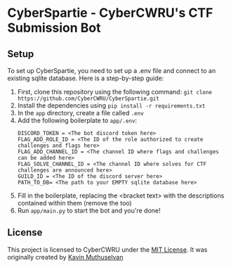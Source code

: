 # CyberSpartie - CyberCWRU's CTF Submission Bot

## Setup

To set up CyberSpartie, you need to set up a .env file and connect to an existing sqlite database. Here is a step-by-step guide:

1. First, clone this repository using the following command:
	`git clone https://github.com/CyberCWRU/CyberSpartie.git`
2. Install the dependencies using `pip install -r requirements.txt`
3. In the `app` directory, create a file called `.env`
4. Add the following boilerplate to `app/.env`:
    ```env
    DISCORD_TOKEN = <The bot discord token here>
    FLAG_ADD_ROLE_ID = <The ID of the role authorized to create challenges and flags here>
    FLAG_ADD_CHANNEL_ID = <The channel ID where flags and challenges can be added here>
    FLAG_SOLVE_CHANNEL_ID = <The channel ID where solves for CTF challenges are announced here>
    GUILD_ID = <The ID of the discord server here>
    PATH_TO_DB= <The path to your EMPTY sqlite database here>
    ```
5. Fill in the boilerplate, replacing the \<bracket text> with the descriptions contained within them (remove the <brackets> too)
6. Run `app/main.py` to start the bot and you're done!

## License

This project is licensed to CyberCWRU under the [MIT License](LICENSE.md). It was originally created by [Kavin Muthuselvan](https://github.com/Lycanthropy3301)
